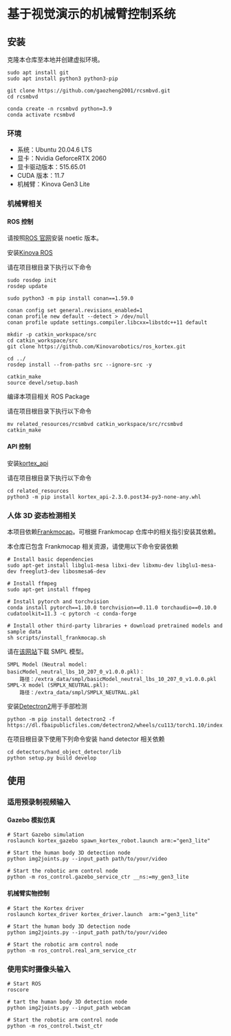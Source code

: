 # 基于视觉演示的机械臂控制系统

## 安装

克隆本仓库至本地并创建虚拟环境。

```
sudo apt install git
sudo apt install python3 python3-pip

git clone https://github.com/gaozheng2001/rcsmbvd.git
cd rcsmbvd

conda create -n rcsmbvd python=3.9
conda activate rcsmbvd
```

### 环境

- 系统：Ubuntu 20.04.6 LTS
- 显卡：Nvidia GeforceRTX 2060
- 显卡驱动版本：515.65.01
- CUDA 版本：11.7
- 机械臂：Kinova Gen3 Lite

### 机械臂相关

#### ROS 控制

请按照[ROS 官网](http://wiki.ros.org/ROS/Tutorials)安装 noetic 版本。

安装[Kinova ROS](https://github.com/Kinovarobotics/ros_kortex)

请在项目根目录下执行以下命令

```
sudo rosdep init
rosdep update

sudo python3 -m pip install conan==1.59.0

conan config set general.revisions_enabled=1
conan profile new default --detect > /dev/null
conan profile update settings.compiler.libcxx=libstdc++11 default

mkdir -p catkin_workspace/src
cd catkin_workspace/src
git clone https://github.com/Kinovarobotics/ros_kortex.git

cd ../
rosdep install --from-paths src --ignore-src -y

catkin_make
source devel/setup.bash
```

编译本项目相关 ROS Package

请在项目根目录下执行以下命令

```
mv related_resources/rcsmbvd catkin_workspace/src/rcsmbvd
catkin_make
```

#### API 控制

安装[kortex_api](https://github.com/Kinovarobotics/kortex)

请在项目根目录下执行以下命令

```
cd related_resources
python3 -m pip install kortex_api-2.3.0.post34-py3-none-any.whl
```

### 人体 3D 姿态检测相关

本项目依赖[Frankmocap](https://github.com/facebookresearch/frankmocap)。可根据 Frankmocap 仓库中的相关指引安装其依赖。

本仓库已包含 Frankmocap 相关资源，请使用以下命令安装依赖

```
# Install basic dependencies
sudo apt-get install libglu1-mesa libxi-dev libxmu-dev libglu1-mesa-dev freeglut3-dev libosmesa6-dev

# Install ffmpeg
sudo apt-get install ffmpeg

# Install pytorch and torchvision
conda install pytorch==1.10.0 torchvision==0.11.0 torchaudio==0.10.0 cudatoolkit=11.3 -c pytorch -c conda-forge

# Install other third-party libraries + download pretrained models and sample data
sh scripts/install_frankmocap.sh
```

请在[该网站](https://git.29tech.cn/qshsit/frankmocap/-/tree/master/extra_data/smpl)下载 SMPL 模型。

    SMPL Model (Neutral model: basicModel_neutral_lbs_10_207_0_v1.0.0.pkl)：
        路径：/extra_data/smpl/basicModel_neutral_lbs_10_207_0_v1.0.0.pkl
    SMPL-X model (SMPLX_NEUTRAL.pkl):
        路径：/extra_data/smpl/SMPLX_NEUTRAL.pkl


安装[Detectron2](https://github.com/facebookresearch/detectron2)用于手部检测

```
python -m pip install detectron2 -f https://dl.fbaipublicfiles.com/detectron2/wheels/cu113/torch1.10/index.html
```

在项目根目录下使用下列命令安装 hand detector 相关依赖

```
cd detectors/hand_object_detector/lib
python setup.py build develop
```

## 使用

### 适用预录制视频输入

#### Gazebo 模拟仿真

```
# Start Gazebo simulation
roslaunch kortex_gazebo spawn_kortex_robot.launch arm:="gen3_lite"

# Start the human body 3D detection node
python img2joints.py --input_path path/to/your/video

# Start the robotic arm control node
python -m ros_control.gazebo_service_ctr __ns:=my_gen3_lite
```

#### 机械臂实物控制

```
# Start the Kortex driver
roslaunch kortex_driver kortex_driver.launch  arm:="gen3_lite"

# Start the human body 3D detection node
python img2joints.py --input_path path/to/your/video

# Start the robotic arm control node
python -m ros_control.real_arm_service_ctr
```

### 使用实时摄像头输入

```
# Start ROS
roscore

# tart the human body 3D detection node
python img2joints.py --input_path webcam

# Start the robotic arm control node
python -m ros_control.twist_ctr
```

